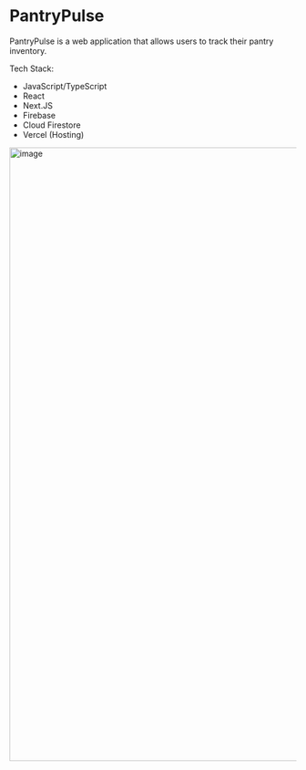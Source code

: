 # PantryPulse

PantryPulse is a web application that allows users to track their pantry inventory.

Tech Stack:
- JavaScript/TypeScript
- React
- Next.JS
- Firebase
- Cloud Firestore
- Vercel (Hosting)

<img width="1076" alt="image" src="https://github.com/user-attachments/assets/ae61d6c3-3d74-4082-98a9-2f28c5c56c72">
